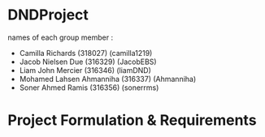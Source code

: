 # DNDProject

names of each group member :
- Camilla Richards (318027) (camilla1219)
- Jacob Nielsen Due (316329) (JacobEBS)
- Liam John Mercier (316346) (liamDND)
- Mohamed Lahsen Ahmanniha (316337) (Ahmanniha)
- Soner Ahmed Ramis (316356) (sonerrms)


# Project Formulation & Requirements
